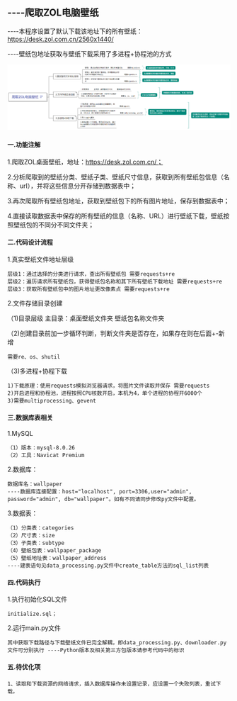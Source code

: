 ## ----爬取ZOL电脑壁纸

----本程序设置了默认下载该地址下的所有壁纸：https://desk.zol.com.cn/2560x1440/

----壁纸包地址获取与壁纸下载采用了多进程+协程池的方式

![img.png](img.png)

#### 一.功能注解

1.爬取ZOL桌面壁纸，地址：https://desk.zol.com.cn/；

2.分析爬取到的壁纸分类、壁纸子类、壁纸尺寸信息，获取到所有壁纸包信息（名称、url），并将这些信息分开存储到数据表中；

3.再次爬取所有壁纸包地址，获取到壁纸包下的所有图片地址，保存到数据表中；

4.直接读取数据表中保存的所有壁纸的信息（名称、URL）进行壁纸下载，壁纸按照壁纸包的不同分不同文件夹；

#### 二.代码设计流程

1.真实壁纸文件地址层级

    层级1：通过选择的分类进行请求，查出所有壁纸包 需要requests+re
    层级2：遍历请求所有壁纸包，获得壁纸包名称和其下所有壁纸下载地址 需要requests+re
    层级3：获取所有壁纸包中的图片地址更改像素点 需要requests+re

2.文件存储目录创建

（1)目录层级 主目录：桌面壁纸文件夹 壁纸包名称文件夹

（2)创建目录前加一步循环判断，判断文件夹是否存在，如果存在则在后面+-新增

    需要re、os、shutil 

（3)多进程+协程下载

    1)下载原理：使用requests模拟浏览器请求，将图片文件读取并保存 需要requests 
    2)开启进程和协程池，进程按照CPU核数开启，本机为4，单个进程的协程开6000个
    3)需要multiprocessing、gevent

#### 三.数据库表相关

1.MySQL

    （1）版本：mysql-8.0.26 
    （2）工具：Navicat Premium

2.数据库：

    数据库名：wallpaper 
    ----数据库连接配置：host="localhost", port=3306,user="admin", password="admin", db="wallpaper"。如有不同请同步修改py文件中配置。

3.数据表：

    （1）分类表：categories 
    （2）尺寸表：size 
    （3）子类表：subtype
    （4）壁纸包表：wallpaper_package 
    （5）壁纸地址表：wallpaper_address 
    ----建表语句见data_processing.py文件中create_table方法的sql_list列表

#### 四.代码执行

1.执行初始化SQL文件

    initialize.sql；

2.运行main.py文件

    其中获取下载路径与下载壁纸文件已完全解耦，即data_processing.py、downloader.py文件可分别执行 ----Python版本及相关第三方包版本请参考代码中的标识

#### 五.待优化项

    1、读取和下载资源的网络请求，插入数据库操作未设置记录，应设置一个失败列表，重试下载。
